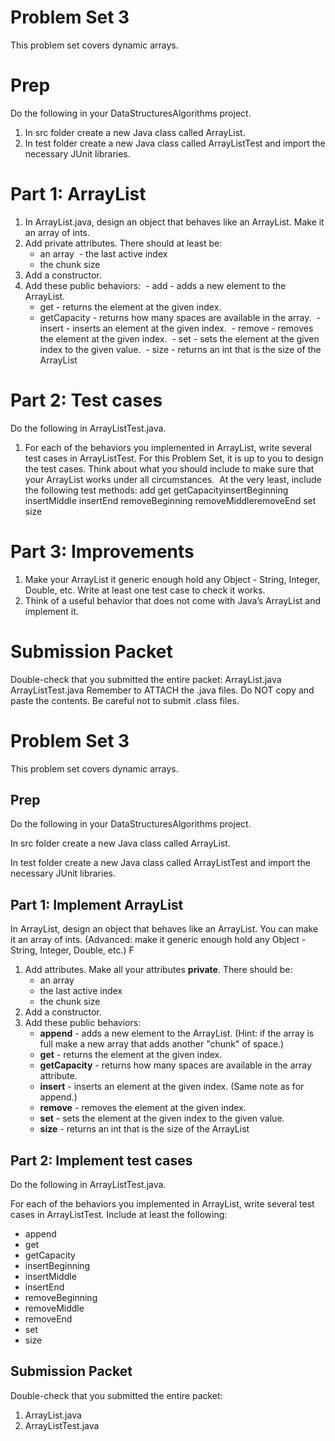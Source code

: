 # Problem Set 3
​​This problem set covers dynamic arrays.

# ​​Prep
​​Do the following in your DataStructuresAlgorithms project.
1. ​​In src folder create a new Java class called ArrayList.
2. ​​In test folder create a new Java class called ArrayListTest and import the necessary JUnit libraries.

# ​​Part 1: ArrayList
1. ​​In ArrayList.java, design an object that behaves like an ArrayList. Make it an array of ints. 
2. ​​Add private attributes. There should at least be:
   - ​​an array
​​   - the last active index
   - ​​the chunk size
2. ​​Add a constructor. 
3. ​​Add these public behaviors:
​​   - add - adds a new element to the ArrayList. 
   - ​​get - returns the element at the given index.
   - ​​getCapacity - returns how many spaces are available in the array.
​​   - insert - inserts an element at the given index.
​​   - remove - removes the element at the given index.
​​   - set - sets the element at the given index to the given value.
​​   - size - returns an int that is the size of the ArrayList

# ​​Part 2: Test cases
​​Do the following in ArrayListTest.java.
​​
1. ​​For each of the behaviors you implemented in ArrayList, write several test cases in ArrayListTest. For this Problem Set, it is up to you to design the test cases. Think about what you should include to make sure that your ArrayList works under all circumstances. 
​​
​​At the very least, include the following test methods:
​​add
​​get
​​getCapacity
​​insertBeginning
​​insertMiddle
​​insertEnd
​​removeBeginning
​​removeMiddle
​​removeEnd
​​set
​​size

# ​​Part 3: Improvements
1. ​​Make your ArrayList it generic enough hold any Object - String, Integer, Double, etc. Write at least one test case to check it works.
2. ​​Think of a useful behavior that does not come with Java’s ArrayList and implement it.

# ​​Submission Packet
​​Double-check that you submitted the entire packet:
​​ArrayList.java
​​ArrayListTest.java
​​Remember to ATTACH the .java files. Do NOT copy and paste the contents. Be careful not to submit .class files.
​​
# Problem Set 3
This problem set covers dynamic arrays.

## Prep
Do the following in your DataStructuresAlgorithms project.

In src folder create a new Java class called ArrayList.

In test folder create a new Java class called ArrayListTest and import the necessary JUnit libraries.

## Part 1: Implement ArrayList
In ArrayList, design an object that behaves like an ArrayList. You can make it an array of ints. (Advanced: make it generic enough hold any Object - String, Integer, Double, etc.)
F
1. Add attributes. Make all your attributes **private**. There should be:
   - an array
   - the last active index
   - the chunk size
2. Add a constructor.
3. Add these public behaviors:
   - **append** - adds a new element to the ArrayList. (Hint: if the array is full make a new array that adds another "chunk" of space.)
   - **get** - returns the element at the given index.
   - **getCapacity** - returns how many spaces are available in the array attribute.
   - **insert** - inserts an element at the given index. (Same note as for append.)
   - **remove** - removes the element at the given index.
   - **set** - sets the element at the given index to the given value.
   - **size** - returns an int that is the size of the ArrayList

## Part 2: Implement test cases
Do the following in ArrayListTest.java.

For each of the behaviors you implemented in ArrayList, write several test cases in ArrayListTest. Include at least the following:
   - append
   - get
   - getCapacity
   - insertBeginning
   - insertMiddle
   - insertEnd
   - removeBeginning
   - removeMiddle
   - removeEnd
   - set
   - size

## Submission Packet
Double-check that you submitted the entire packet:

1. ArrayList.java
2. ArrayListTest.java
